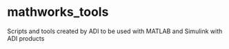 mathworks_tools
===============

Scripts and tools created by ADI to be used with MATLAB and Simulink with ADI products
